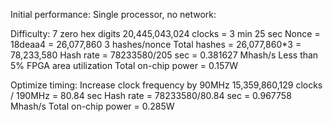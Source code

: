 Initial performance:
Single processor, no network:

Difficulty: 7 zero hex digits
20,445,043,024 clocks = 3 min 25 sec
Nonce = 18deaa4 = 26,077,860
3 hashes/nonce
Total hashes = 26,077,860*3 = 78,233,580
Hash rate = 78233580/205 sec = 0.381627 Mhash/s
Less than 5% FPGA area utilization
Total on-chip power = 0.157W

Optimize timing:
Increase clock frequency by 90MHz
15,359,860,129 clocks / 190MHz = 80.84 sec
Hash rate = 78233580/80.84 sec = 0.967758 Mhash/s
Total on-chip power = 0.285W